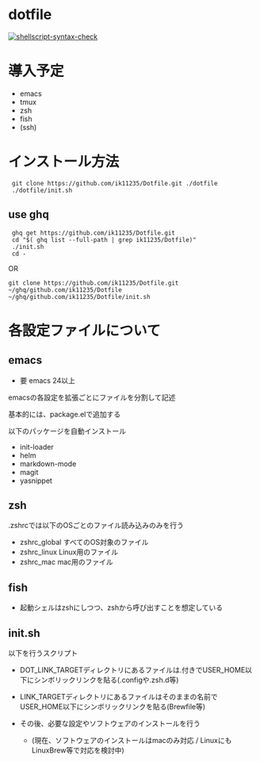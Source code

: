 dotfile
==================================

[![shellscript-syntax-check](https://github.com/ik11235/Dotfile/workflows/shellscript-syntax-check/badge.svg)](https://github.com/ik11235/Dotfile/actions?query=workflow%3Ashellscript-syntax-check)

# 導入予定

* emacs
* tmux
* zsh
* fish
* (ssh)


# インストール方法

```shell script
 git clone https://github.com/ik11235/Dotfile.git ./dotfile
 ./dotfile/init.sh
```

## use ghq

```shell script
 ghq get https://github.com/ik11235/Dotfile.git
 cd "$( ghq list --full-path | grep ik11235/Dotfile)"
 ./init.sh
 cd -
```

OR

```shell script
git clone https://github.com/ik11235/Dotfile.git ~/ghq/github.com/ik11235/Dotfile
~/ghq/github.com/ik11235/Dotfile/init.sh
```

# 各設定ファイルについて

## emacs

- 要 emacs 24以上

 emacsの各設定を拡張ごとにファイルを分割して記述

 基本的には、package.elで追加する

 以下のパッケージを自動インストール
- init-loader
- helm
- markdown-mode
- magit
- yasnippet

## zsh

 .zshrcでは以下のOSごとのファイル読み込みのみを行う
- zshrc_global すべてのOS対象のファイル
- zshrc_linux Linux用のファイル
- zshrc_mac mac用のファイル

## fish

- 起動シェルはzshにしつつ、zshから呼び出すことを想定している

## init.sh

 以下を行うスクリプト
 
 - DOT_LINK_TARGETディレクトリにあるファイルは.付きでUSER_HOME以下にシンボリックリンクを貼る(.configや.zsh.d等)
 - LINK_TARGETディレクトリにあるファイルはそのままの名前でUSER_HOME以下にシンボリックリンクを貼る(Brewfile等)
 
 - その後、必要な設定やソフトウェアのインストールを行う
     - (現在、ソフトウェアのインストールはmacのみ対応 / LinuxにもLinuxBrew等で対応を検討中)
